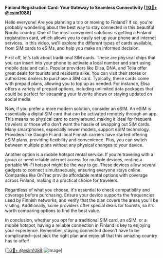 **Finland Registration Card: Your Gateway to Seamless Connectivity [[TG💪+ @esim1088](https://t.me/s/esim1088)]**

Hello everyone! Are you planning a trip or moving to Finland? If so, you're probably wondering about the best way to stay connected in this beautiful Nordic country. One of the most convenient solutions is getting a Finland registration card, which allows you to easily set up your phone and internet services. In this video, we'll explore the different types of cards available, from SIM cards to eSIMs, and help you make an informed decision.

First off, let’s talk about traditional SIM cards. These are physical chips that you can insert into your phone to activate a local number and start using mobile data and calls. Popular providers like Elisa, DNA, and Telia offer great deals for tourists and residents alike. You can visit their stores or authorized dealers to purchase a SIM card. Typically, these cards come with prepaid plans, allowing you to top up as needed. For instance, Elisa offers a variety of prepaid options, including unlimited data packages that could be perfect for streaming your favorite shows or staying updated on social media.

Now, if you prefer a more modern solution, consider an eSIM. An eSIM is essentially a digital SIM card that can be activated remotely through an app. This means no physical card to carry around, making it ideal for frequent travelers or those who don’t want the hassle of swapping out SIM cards. Many smartphones, especially newer models, support eSIM technology. Providers like Google Fi and local Finnish carriers have started offering eSIM plans, providing flexibility and convenience. Plus, you can switch between multiple plans without any physical changes to your device.

Another option is a mobile hotspot rental service. If you’re traveling with a group or need reliable internet access for multiple devices, renting a portable Wi-Fi hotspot might be the way to go. These devices allow several gadgets to connect simultaneously, ensuring everyone stays online. Companies like OnTrac provide affordable rental options with coverage across Finland, making it a practical choice for travelers.

Regardless of what you choose, it's essential to check compatibility and coverage before purchasing. Ensure your device supports the frequencies used by Finnish networks, and verify that the plan covers the areas you’ll be visiting. Additionally, some providers offer special deals for tourists, so it’s worth comparing options to find the best value.

In conclusion, whether you opt for a traditional SIM card, an eSIM, or a mobile hotspot, having a reliable connection in Finland is key to enjoying your experience. Remember, staying connected doesn’t have to be complicated—just pick the right plan and enjoy all that this amazing country has to offer!

[[TG💪+ @esim1088](https://t.me/s/esim1088) ![Image](https://i.postimg.cc/Y0z9fWf4/image.png)]